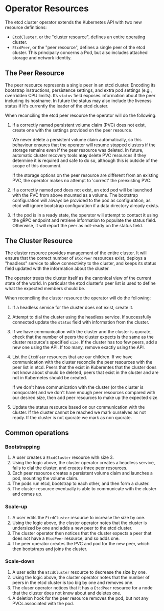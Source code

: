 # Operator Resources

The etcd cluster operator extends the Kubernetes API with two new
resource definitions:

* `EtcdCluster`, or the "cluster resource", defines an entire
  operating cluster.
* `EtcdPeer`, or the "peer resource", defines a single peer of the
  etcd cluster. This principally concerns a Pod, but also includes
  attached storage and network identity.

## The Peer Resource

The peer resource represents a single peer in an etcd
cluster. Encoding its bootstrap instructions, persistence settings,
and extra pod settings (e.g., overridden CPU limits). Its `status`
field exposes information about the peer including its hostname. In
future the status may also include the liveness status if it's
currently the leader of the etcd cluster.

When reconciling the etcd peer resource the operator will do the
following:

1. If a correctly named persistent volume claim (PVC) does not exist,
   create one with the settings provided on the peer resource.

   We never delete a persistent volume claim automatically, so this
   behaviour ensures that the operator will resume stopped clusters if
   the storage remains even if the peer resource was deleted. In
   future, automatic cluster recovery tools **may** delete PVC
   resources if they determine it is required and safe to do so,
   although this is outside of the scope of this document.

   If the storage options on the peer resource are different from an
   existing PVC, the operator makes no attempt to 'correct' the
   preexisting PVC.
2. If a correctly named pod does not exist, an etcd pod will be
   launched with the PVC from above mounted as a volume. The bootstrap
   configuration will always be provided to the pod as configuration,
   as etcd will ignore bootstrap configuration if a data directory
   already exists.
3. If the pod is in a ready state, the operator will attempt to
   contact it using the gRPC endpoint and retrieve information to
   populate the status field. Otherwise, it will report the peer as
   not-ready on the status field.

## The Cluster Resource

The cluster resource provides management of the entire cluster. It
will ensure that the correct number of `EtcdPeer` resources exist,
deploys a "headless" service to allow connectivity to the cluster, and
keeps its status field updated with the information about the cluster.

The operator treats the cluster itself as the canonical view of the
current state of the world. In particular the etcd cluster's peer list
is used to define what the expected members should be.

When reconciling the cluster resource the operator will do the
following:

1. If a headless service for the cluster does not exist, create it.
2. Attempt to dial the cluster using the headless service. If
   successfully connected update the `status` field with information
   from the cluster.
3. If we have communication with the cluster and the cluster is
   quorate, check that the number of peers the cluster expects is the
   same as the cluster resource's specified `size`. If the cluster has
   too few peers, add a new one using the API. If too many, remove
   exactly using the API.
3. List the `EtcdPeer` resources that are our children. If we have
   communication with the cluster reconcile the peer resources with
   the peer list in etcd. Peers that the exist in Kuberentes that the
   cluster does not know about should be deleted, peers that exist in
   the cluster and are not in Kubernetes should be created.

   If we don't have communication with the cluster (or the cluster is
   nonquorate) and we don't have enough peer resources compared with
   our desired size, then add peer resources to make up the expected
   size.
4. Update the status resource based on our communication with the
   cluster. If the cluster cannot be reached we mark ourselves as not
   ready. If the cluster is not quorate we mark as non quorate.

## Common operations

### Bootstrapping

1. A user creates a `EtcdCluster` resource with size 3.
2. Using the logic above, the cluster operator creates a headless
   service, fails to dial the cluster, and creates three peer
   resources.
3. Each peer resource creates a persistent volume claim and launches a
   pod, mounting the volume claim.
4. The pods run etcd, bootstrap to each other, and then form a
   cluster.
5. The cluster resource eventually is able to communicate with the
   cluster and comes up.

### Scale-up

1. A user edits the `EtcdCluster` resource to increase the size by
   one.
2. Using the logic above, the cluster operator notes that the cluster
   is undersized by one and adds a new peer to the etcd cluster.
3. The cluster operator then notices that the cluster expects a peer
   that does not have a `EtcdPeer` resource, and so adds one.
4. The peer operator creates the PVC and pod for the new peer, which
   then bootstraps and joins the cluster.

### Scale-down

1. A user edits the `EtcdCluster` resource to decrease the size by
   one.
2. Using the logic above, the cluster operator notes that the number
   of peers in the etcd cluster is too big by one and removes one.
3. The cluser operator notices that it has a `EtcdPeer` resource for a
   node that the cluster does not know about and deletes one.
4. A deletion hook for the peer resource removes the pod, but not any
   PVCs associated with the pod.

